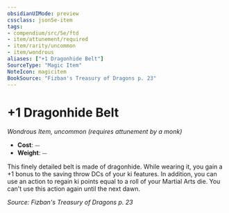 ```yaml
---
obsidianUIMode: preview
cssclass: json5e-item
tags:
- compendium/src/5e/ftd
- item/attunement/required
- item/rarity/uncommon
- item/wondrous
aliases: ["+1 Dragonhide Belt"]
SourceType: "Magic Item"
NoteIcon: magicitem
BookSource: "Fizban's Treasury of Dragons p. 23"
---
```

# +1 Dragonhide Belt
*Wondrous Item, uncommon (requires attunement by a monk)*  

- **Cost**: ⏤
- **Weight**: ⏤

This finely detailed belt is made of dragonhide. While wearing it, you gain a +1 bonus to the saving throw DCs of your ki features. In addition, you can use an action to regain ki points equal to a roll of your Martial Arts die. You can't use this action again until the next dawn.

*Source: Fizban's Treasury of Dragons p. 23*